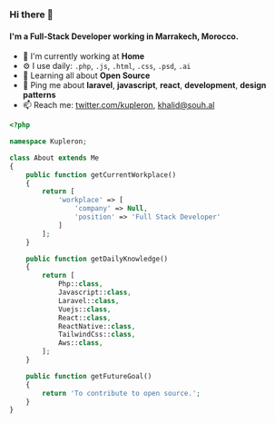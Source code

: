 ### Hi there 👋

#### I'm a Full-Stack Developer working in Marrakech, Morocco.

- 🏢 I'm currently working at **Home**
- ⚙️ I use daily: `.php`, `.js`, `.html`, `.css`, `.psd`, `.ai`
- 🌱 Learning all about **Open Source**
- 💬 Ping me about **laravel**, **javascript**, **react**, **development**, **design patterns**
- 📫 Reach me: [twitter.com/kupleron](https://twitter.com/kupleron), [khalid@souh.al](mailto:khalid@souh.al)


```php
<?php

namespace Kupleron;

class About extends Me
{
    public function getCurrentWorkplace()
    {
        return [
            'workplace' => [
                'company' => Null,
                'position' => 'Full Stack Developer'         
            ]
        ];
    }

    public function getDailyKnowledge()
    {
        return [
            Php::class,
            Javascript::class,
            Laravel::class,
            Vuejs::class,
            React::class,
            ReactNative::class,
            TailwindCss::class,
            Aws::class,
        ];
    }

    public function getFutureGoal()
    {
        return 'To contribute to open source.';
    }
}
```
